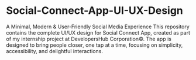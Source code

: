 # Social-Connect-App-UI-UX-Design
A Minimal, Modern &amp; User-Friendly Social Media Experience  This repository contains the complete UI/UX design for Social Connect App, created as part of my internship project at DevelopersHub Corporation©. The app is designed to bring people closer, one tap at a time, focusing on simplicity, accessibility, and delightful interactions.
